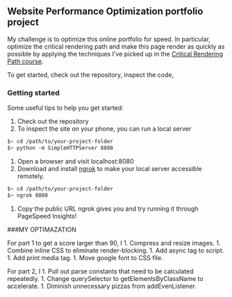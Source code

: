## Website Performance Optimization portfolio project

My challenge is to optimize this online portfolio for speed. In particular, optimize the critical rendering path and make this page render as quickly as possible by applying the techniques I've picked up in the [Critical Rendering Path course](https://www.udacity.com/course/ud884).

To get started, check out the repository, inspect the code,

### Getting started

Some useful tips to help you get started:

1. Check out the repository
1. To inspect the site on your phone, you can run a local server

  ```bash
  $> cd /path/to/your-project-folder
  $> python -m SimpleHTTPServer 8080
  ```

1. Open a browser and visit localhost:8080
1. Download and install [ngrok](https://ngrok.com/) to make your local server accessible remotely.

  ``` bash
  $> cd /path/to/your-project-folder
  $> ngrok 8080
  ```

1. Copy the public URL ngrok gives you and try running it through PageSpeed Insights! 


###MY OPTIMAZATION 

For part 1 to get a score larger than 90, I
	1. Compress and resize images.
	1. Combine inline CSS to eliminate render-blocking.
	1. Add async tag to script.
	1. Add print media tag.
	1. Move google font to CSS file.

For part 2, I
	1. Pull out parse constants that need to be calculated repeatedly.
	1. Change querySelector to getElementsByClassName to accelerate.
	1. Diminish unnecessary pizzas from addEvenListener.



